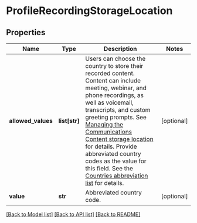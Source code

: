 # ProfileRecordingStorageLocation

## Properties
Name | Type | Description | Notes
------------ | ------------- | ------------- | -------------
**allowed_values** | **list[str]** | Users can choose the country to store their recorded content. Content can include meeting, webinar, and phone recordings, as well as voicemail, transcripts, and custom greeting prompts. See [Managing the Communications Content storage location](https://support.zoom.us/hc/en-us/articles/360050781131) for details.  Provide abbreviated country codes as the value for this field. See the [Countries abbreviation list](https://developers.zoom.us/docs/api/rest/other-references/abbreviation-lists/#countries) for details. | [optional] 
**value** | **str** | Abbreviated country code. | [optional] 

[[Back to Model list]](../README.md#documentation-for-models) [[Back to API list]](../README.md#documentation-for-api-endpoints) [[Back to README]](../README.md)

